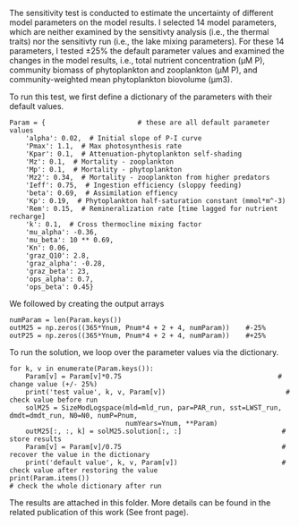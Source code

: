 The sensitivity test is conducted to estimate the uncertainty of different model parameters on the model results. I selected 14 model parameters, which are neither examined by the sensitivty analysis (i.e., the thermal traits) nor the sensitivty run (i.e., the lake mixing parameters). 
For these 14 parameters, I tested ±25% the default parameter values and examined the changes in the model results, i.e., total nutrient concentration (μM P), community biomass of phytoplankton and zooplankton (μM P), and community-weighted mean phytoplankton biovolume (μm3).

To run this test, we first define a dictionary of the parameters with their default values.
```
Param = {                       # these are all default parameter values
    'alpha': 0.02,  # Initial slope of P-I curve
    'Pmax': 1.1,  # Max photosynthesis rate
    'Kpar': 0.1,  # Attenuation-phytoplankton self-shading
    'Mz': 0.1,  # Mortality - zooplankton
    'Mp': 0.1,  # Mortality - phytoplankton
    'Mz2': 0.34,  # Mortality - zooplankton from higher predators
    'Ieff': 0.75,  # Ingestion efficiency (sloppy feeding)
    'beta': 0.69,  # Assimilation effiency
    'Kp': 0.19,  # Phytoplankton half-saturation constant (mmol*m^-3)
    'Rem': 0.15,  # Remineralization rate [time lagged for nutrient recharge]
    'k': 0.1,  # Cross thermocline mixing factor
    'mu_alpha': -0.36,
    'mu_beta': 10 ** 0.69,
    'Kn': 0.06,
    'graz_Q10': 2.8,
    'graz_alpha': -0.28,
    'graz_beta': 23,
    'ops_alpha': 0.7,
    'ops_beta': 0.45}
```

We followed by creating the output arrays

```
numParam = len(Param.keys())
outM25 = np.zeros((365*Ynum, Pnum*4 + 2 + 4, numParam))    #-25%
outP25 = np.zeros((365*Ynum, Pnum*4 + 2 + 4, numParam))    #+25%
```

To run the solution, we loop over the parameter values via the dictionary.

```
for k, v in enumerate(Param.keys()):
    Param[v] = Param[v]*0.75                                       # change value (+/- 25%)
    print('test value', k, v, Param[v])                              # check value before run
    solM25 = SizeModLogspace(mld=mld_run, par=PAR_run, sst=LWST_run, dmdt=dmdt_run, N0=N0, numP=Pnum,
                             numYears=Ynum, **Param)
    outM25[:, :, k] = solM25.solution[:, :]                         # store results
    Param[v] = Param[v]/0.75                                        # recover the value in the dictionary
    print('default value', k, v, Param[v])                          # check value after restoring the value
print(Param.items())                                                     # check the whole dictionary after run
```

The results are attached in this folder. More details can be found in the related publication of this work (See front page).
